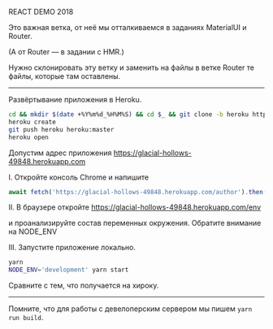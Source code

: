 REACT DEMO 2018

Это важная ветка, от неё мы отталкиваемся в заданиях MaterialUI и Router.

(А от Router — в задании с HMR.)

Нужно склонировать эту ветку и заменить на файлы в ветке Router те файлы, которые там оставлены.

---

Развёртывание приложения в Heroku.

```bash
cd && mkdir $(date +%Y%m%d_%H%M%S) && cd $_ && git clone -b heroku https://github.com/GossJS/reactDemo2018.git .
heroku create
git push heroku heroku:master
heroku open
```

Допустим адрес приложения https://glacial-hollows-49848.herokuapp.com

I. Откройте консоль Chrome и напишите

```JavaScript
await fetch('https://glacial-hollows-49848.herokuapp.com/author').then(x=>x.text());
```

II. В браузере откройте https://glacial-hollows-49848.herokuapp.com/env

и проанализируйте состав переменных окружения. Обратите внимание на NODE_ENV

III. Запустите приложение локально.

```bash
yarn
NODE_ENV='development' yarn start
```

Сравните с тем, что получается на хироку.

---

Помните, что для работы с девелоперским сервером мы пишем `yarn run build`.

<script src="./dist/main.js"></script>
